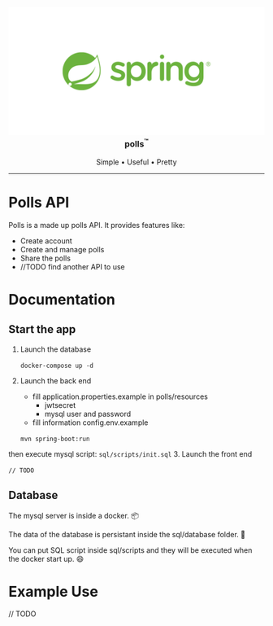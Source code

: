 <!-- Project Logo -->
<h3 align="center">
<a href="/" style="text-decoration: none">
  <img src='readme-image/img.png' width=1200>
  <br/>
  polls<sup>&#153;</sup>
</a></h3>

<!-- Bullets -->
<p align="center">
  Simple &bull;
  Useful &bull;
  Pretty
</p>

-----
# Polls API
Polls is a made up polls API. It provides features like:
- Create account
- Create and manage polls
- Share the polls
- //TODO find another API to use

# Documentation
## Start the app
1. Launch the database
   
    `docker-compose up -d`
2. Launch the back end
   - fill application.properties.example in polls/resources
     - jwtsecret
     - mysql user and password
   - fill information config.env.example
   
   `mvn spring-boot:run`
   
then execute mysql script: `sql/scripts/init.sql`
3. Launch the front end
   
   `// TODO`

## Database
The mysql server is inside a docker. 📦

The data of the database is persistant inside the sql/database folder. :rocket: 

You can put SQL script inside sql/scripts and they will be executed when the docker start up. :smile:





# Example Use
// TODO
